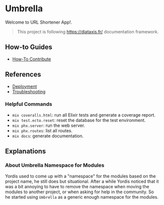 # Umbrella

Welcome to URL Shortener App!.

> This project is following https://diataxis.fr/ documentation framework.

## How-to Guides

- [How-To Contribute](CONTRIBUTING.md)

## References

- [Deployment](docs/deployment.md)
- [Troubleshooting](docs/troubleshooting.md)

### Helpful Commands

- `mix coveralls.html`: run all Elixir tests and generate a coverage report.
- `mix test.ecto.reset`: reset the database for the test environment.
- `mix phx.server`: run the web server.
- `mix phx.routes`: list all routes.
- `mix docs`: generate documentation.

## Explanations

### About Umbrella Namespace for Modules

Yordis used to come up with a "namespace" for the modules based on the project name, he still does but situational.
After a while Yordis noticed that it was a bit annoying to have to remove the namespace when moving the modules to
another project, or when asking for help in the community. So he started using `Umbrella` as a generic enough namespace
for the modules.

